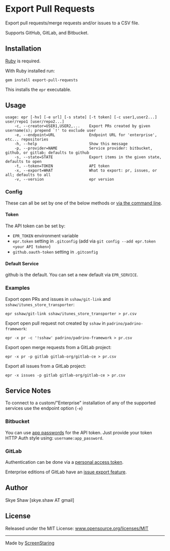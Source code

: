 # Export Pull Requests

Export pull requests/merge requests and/or issues to a CSV file.

Supports GitHub, GitLab, and Bitbucket.

## Installation

[Ruby](https://www.ruby-lang.org/en/documentation/installation/) is required.

With Ruby installed run:

    gem install export-pull-requests

This installs the `epr` executable.

## Usage

    usage: epr [-hv] [-e url] [-s state] [-t token] [-c user1,user2...] user/repo1 [user/repo2...]
        -c, --creator=USER1,USER2,...    Export PRs created by given username(s); prepend `!' to exclude user
        -e, --endpoint=URL               Endpoint URL for 'enterprise', etc... repositories
        -h, --help                       Show this message
        -p, --provider=NAME              Service provider: bitbucket, github, or gitlab; defaults to github
        -s, --state=STATE                Export items in the given state, defaults to open
        -t, --token=TOKEN                API token
        -x, --export=WHAT                What to export: pr, issues, or all; defaults to all
        -v, --version                    epr version

### Config

These can all be set by one of the below methods or [via the command line](#usage).

#### Token

The API token can be set by:

* `EPR_TOKEN` environment variable
* `epr.token` setting in `.gitconfig` (add via `git config --add epr.token <your API token>`)
* `github.oauth-token` setting in `.gitconfig`

#### Default Service

github is the default. You can set a new default via `EPR_SERVICE`.

### Examples

Export open PRs and issues in `sshaw/git-link` and `sshaw/itunes_store_transporter`:

    epr sshaw/git-link sshaw/itunes_store_transporter > pr.csv

Export open pull request not created by `sshaw` in `padrino/padrino-framework`:

    epr -x pr -c '!sshaw' padrino/padrino-framework > pr.csv

Export open merge requests from a GitLab project:

    epr -x pr -p gitlab gitlab-org/gitlab-ce > pr.csv

Export all issues from a GitLab project:

    epr -x issues -p gitlab gitlab-org/gitlab-ce > pr.csv

## Service Notes

To connect to a custom/"Enterprise" installation of any of the supported services use the endpoint option (`-e`)

### Bitbucket

You can use [app passwords](https://confluence.atlassian.com/bitbucket/app-passwords-828781300.html) for the API token.
Just provide your token HTTP Auth style using: `username:app_password`.

### GitLab

Authentication can be done via a [personal access token](https://gitlab.com/profile/personal_access_tokens).

Enterprise editions of GitLab have an [issue export feature](https://docs.gitlab.com/ee/user/project/issues/csv_export.html).

## Author

Skye Shaw [skye.shaw AT gmail]

## License

Released under the MIT License: www.opensource.org/licenses/MIT

---

Made by [ScreenStaring](http://screenstaring.com)
